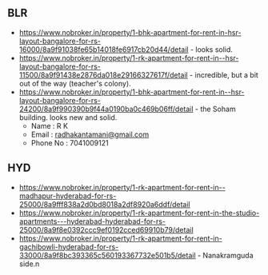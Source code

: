 ## BLR
- https://www.nobroker.in/property/1-bhk-apartment-for-rent-in-hsr-layout-bangalore-for-rs-16000/8a9f91038fe65b14018fe6917cb20d44/detail - looks solid.
- https://www.nobroker.in/property/1-rk-apartment-for-rent-in--hsr-layout-bangalore-for-rs-11500/8a9f91438e2876da018e29166327617f/detail - incredible, but a bit out of the way (teacher's colony).
- https://www.nobroker.in/property/1-bhk-apartment-for-rent-in--hsr-layout-bangalore-for-rs-24200/8a9f990390b9f44a0190ba0c469b06ff/detail - the Soham building. looks new and solid.
	- Name : R K
	- Email : radhakantamani@gmail.com
	- Phone No : 7041009121

## HYD
- https://www.nobroker.in/property/1-rk-apartment-for-rent-in--madhapur-hyderabad-for-rs-25000/8a9fff838a2d0bd8018a2df8920a6ddf/detail
- https://www.nobroker.in/property/1-rk-apartment-for-rent-in-the-studio-apartments---hyderabad-hyderabad-for-rs-25000/8a9f8e0392ccc9ef0192cced69910b79/detail
- https://www.nobroker.in/property/1-rk-apartment-for-rent-in-gachibowli-hyderabad-for-rs-33000/8a9f8bc393365c560193367732e501b5/detail - Nanakramguda side.n